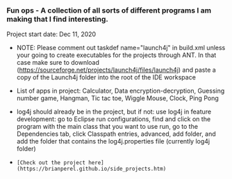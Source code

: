 ### Fun ops - A collection of all sorts of different programs I am making that I find interesting.
Project start date: Dec 11, 2020

- NOTE: Please comment out taskdef name="launch4j" in build.xml unless your going to create executables
for the projects through ANT. In that case make sure to download
(https://sourceforge.net/projects/launch4j/files/launch4j) and paste a copy of the Launch4j folder into the root of the IDE workspace 

- List of apps in project: Calculator, Data encryption-decryption, Guessing number game, Hangman, Tic tac toe, Wiggle Mouse, Clock, Ping Pong

- log4j should already be in the project, but if not: use log4j in feature development: go to Eclipse run configurations, find and click on the program with the main class
that you want to use run, go to the Dependencies tab, click Classpath entries, advanced, add folder,
and add the folder that contains the log4j.properties file (currently log4j folder)

- ```[Check out the project here](https://brianperel.github.io/side_projects.htm)```

